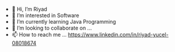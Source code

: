 - 👋 Hi, I’m Riyad 
- 👀 I’m interested in Software
- 🌱 I’m currently learning Java Programming
- 💞️ I’m looking to collaborate on ...
- 📫 How to reach me ... https://www.linkedin.com/in/riyad-yucel-08018674

<!---
riyadyuecel/riyadyuecel is a ✨ special ✨ repository because its `README.md` (this file) appears on your GitHub profile.
You can click the Preview link to take a look at your changes.
--->
